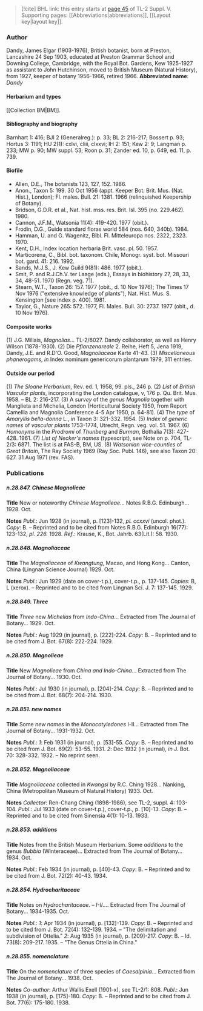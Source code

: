 > [!cite] BHL link: this entry starts at [page 45](https://www.biodiversitylibrary.org/page/33259091) of TL-2 Suppl. V.
> Supporting pages: [[Abbreviations|abbreviations]], [[Layout key|layout key]].

### Author

Dandy, James Elgar (1903-1976), British botanist, born at Preston, Lancashire 24 Sep 1903, educated at Preston Grammar School and Downing College, Cambridge, with the Royal Bot. Gardens, Kew 1925-1927 as assistant to John Hutchinson, moved to British Museum (Natural History), from 1927, keeper of botany 1956-1966, retired 1966. 
**Abbreviated name**: *Dandy*

#### Herbarium and types

[[Collection BM|BM]].

#### Bibliography and biography

Barnhart 1: 416; BJI 2 (Generalreg.): p. 33; BL 2: 216-217; Bossert p. 93; Hortus 3: 1191; HU 2(1): cxlvi, cliii, clxxvi; IH 2: 151; Kew 2: 9; Langman p. 233; MW p. 90; MW suppl. 53; Roon p. 31; Zander ed. 10, p. 649, ed. 11, p. 739.

#### Biofile

- Allen, D.E., The botanists 123, 127, 152. 1986.
- Anon., Taxon 5: 199. 30 Oct 1956 (appt. Keeper Bot. Brit. Mus. (Nat. Hist.), London); Fl. males. Bull. 21: 1381. 1966 (relinquished Keepership of Botany).
- Bridson, G.D.R. et al., Nat. hist. mss. res. Brit. Isl. 395 (no. 229.462). 1980.
- Cannon, J.F.M., Watsonia 11(4): 419-420. 1977 (obit.).
- Frodin, D.G., Guide standard floras world 584 (nos. 640, 340b). 1984.
- Hamman, U. and G. Wagenitz, Bibl. Fl. Mitteleuropa nos. 2322, 2323. 1970.
- Kent, D.H., Index location herbaria Brit. vasc. pl. 50. 1957.
- Marticorena, C., Bibl. bot. taxonom. Chile, Monogr. syst. bot. Missouri bot. gard. 41: 216. 1992.
- Sands, M.J.S., J. Kew Guild 9(81): 486. 1977 (obit.).
- Smit, P. and R.J.Ch.V. ter Laage (eds.), Essays in biohistory 27, 28, 33, 34, 48-51. 1970 (Regn. veg. 71).
- Stearn, W.T., Taxon 26: 157. 1977 (obit., d. 10 Nov 1976); The Times 17 Nov 1976 ("extensive knowledge of plants"), Nat. Hist. Mus. S. Kensington \[see index p. 400\]. 1981.
- Taylor, G., Nature 265: 572. 1977, Fl. Males. Bull. 30: 2737. 1977 (obit., d. 10 Nov 1976).

#### Composite works

(1) J.G. Millais, *Magnolias*... TL-2/6027. Dandy collaborator, as well as Henry Wilson (1878-1930).
(2) Die *Pflanzenareale* 2. Reihe, Heft 5, Jena 1919, Dandy, J.E. and R.D'O. Good, *Magnoliaceae* Karte 41-43.
(3) *Miscellaneous phanerogams*, *in* Index nominum genericorum plantarum 1979, 311 entries.

#### Outside our period

(1) *The Sloane Herbarium*, Rev. ed. 1, 1958, 99. pls., 246 p. (2) *List* of *British Vascular plants*, incorporating the London catalogue, v, 176 p. Qu. Brit. Mus. 1958. – BL 2: 216-217.
(3) A *survey* of the *genus Magnolia* together with Manglieta and Michelia, London (Horticultural Society 1950, from Report Camellia and Magnolia Conference 4-5 Apr 1950, p. 64-81).
(4) The *type* of *Amaryllis bella-donna* L., *in* Taxon 3: 321-332. 1954. (5) *Index* of *generic names* of *vascular plants* 1753-1774, Utrecht, Regn. veg. vol. 51. 1967. (6) *Homonyms* in the *Prodromi* of *Thunberg* and *Burman*, Bothalia 7(3): 427-428. 1961. (7) *List of Necker's names* (typescript), see Note on p. 704, TL-2/3: 6871. The list is at FAS-B, BM, US.
(8) *Watsonian vice-counties* of *Great Britain*, The Ray Society 1969 (Ray Soc. Publ. 146), see also Taxon 20: 627. 31 Aug 1971 (rev. FAS).

### Publications

##### n.28.847. Chinese Magnolieae

**Title**
New or noteworthy *Chinese Magnolieae*... Notes R.B.G. Edinburgh... 1928. Oct.

**Notes**
*Publ*.: Jun 1928 (in journal), p. \[123\]-132, *pl. ccxxvi* (uncol. phot.). *Copy*: B. – Reprinted and to be cited from Notes R.B.G. Edinburgh 16(77): 123-132, *pl. 226.* 1928.
*Ref*.: Krause, K., Bot. Jahrb. 63(Lit.): 58. 1930.

##### n.28.848. Magnoliaceae

**Title**
The *Magnoliaceae* of *Kwangtung*, Macao, and Hong Kong... Canton, China (Lingnan Science Journal) 1929. Oct.

**Notes**
*Publ*.: Jun 1929 (date on cover-t.p.), cover-t.p., p. 137-145. *Copies*: B, L (xerox). – Reprinted and to be cited from Lingnan Sci. J. 7: 137-145. 1929.

##### n.28.849. Three

**Title**
*Three* new *Michelias* from *Indo-China*... Extracted from The Journal of Botany... 1929. Oct.

**Notes**
*Publ*.: Aug 1929 (in journal), p. \[222\]-224. *Copy*: B. – Reprinted and to be cited from J. Bot. 67(8): 222-224. 1929.

##### n.28.850. Magnolieae

**Title**
New *Magnolieae* from *China and Indo-China*... Extracted from The Journal of Botany... 1930. Oct.

**Notes**
*Publ*.: Jul 1930 (in journal), p. \[204\]-214. *Copy*: B. – Reprinted and to be cited from J. Bot. 68(7): 204-214. 1930.

##### n.28.851. new names

**Title**
Some *new names* in the *Monocotyledones* I-II... Extracted from The Journal of Botany... 1931-1932. Oct.

**Notes**
*Publ*.: *1*: Feb 1931 (in journal), p. \[53\]-55. *Copy*: B. – Reprinted and to be cited from J. Bot. 69(2): 53-55. 1931.
*2*: Dec 1932 (in journal), *in* J. Bot. 70: 328-332. 1932. – No reprint seen.

##### n.28.852. Magnoliaceae

**Title**
*Magnoliaceae* collected in *Kwangsi* by R.C. Ching 1928... Nanking, China (Metropolitan Museum of Natural History) 1933. Oct.

**Notes**
*Collector*: Ren-Chang Ching (1898-1986), see TL-2, suppl. 4: 103-104.
*Publ*.: Jul 1933 (date on cover-t.p.), cover-t.p., p. \[10\]-13. *Copy*: B. – Reprinted and to be cited from Sinensia 4(1): 10-13. 1933.

##### n.28.853. additions

**Title**
Notes from the British Museum Herbarium. Some *additions* to the genus *Bubbia* (Winteraceae)... Extracted from The Journal of Botany... 1934. Oct.

**Notes**
*Publ*.: Feb 1934 (in journal), p. \[40\]-43. *Copy*: B. – Reprinted and to be cited from J. Bot. 72(2): 40-43. 1934.

##### n.28.854. Hydrocharitaceae

**Title**
Notes on *Hydrocharitaceae*. – *I-II*.... Extracted from The Journal of Botany... 1934-1935. Oct.

**Notes**
*Publ*.: *1*: Apr 1934 (in journal), p. \[132\]-139. *Copy*: B. – Reprinted and to be cited from J. Bot. 72(4): 132-139. 1934. – "The delimitation and subdivision of Ottelia."
*2*: Aug 1935 (in journal), p. \[209\]-217. *Copy*: B. – Id. 73(8): 209-217. 1935. – "The Genus Ottelia in China."

##### n.28.855. nomenclature

**Title**
On the *nomenclature* of three species of *Caesalpinia*... Extracted from The Journal of Botany... 1938. Oct.

**Notes**
*Co-author*: Arthur Wallis Exell (1901-x), see TL-2/1: 808.
*Publ*.: Jun 1938 (in journal), p. \[175\]-180. *Copy*: B. – Reprinted and to be cited from J. Bot. 77(6): 175-180. 1938.

